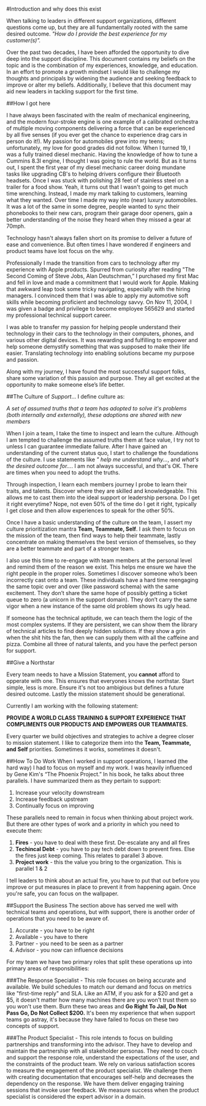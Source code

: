 #Introduction and why does this exist 

When talking to leaders in different support organizations, different questions come up, but they are all fundamentally rooted with the same desired outcome. _"How do I provide the best experience for my customer(s)"._

Over the past two decades, I have been afforded the opportunity to dive deep into the support discipline. This document contains my beliefs on the topic and is the combination of my experiences, knowledge, and education. In an effort to promote a growth mindset I would like to challenge my thoughts and principals by widening the audience and seeking feedback to improve or alter my beliefs. Additionally, I believe that this document may aid new leaders in tackling support for the first time. 


##How I got here

I have always been fascinated with the realm of mechanical engineering, and the modern four-stroke engine is one example of a calibrated orchestra of multiple moving components delivering a force that can be experienced by all five senses (if you ever get the chance to experience drag cars in person do it!). My passion for automobiles grew into my teens; unfortunately, my love for good grades did not follow. When I turned 19, I was a fully trained diesel mechanic. Having the knowledge of how to tune a Cummins 8.3l engine, I thought I was going to rule the world. But as it turns out, I spent the first year of my diesel mechanic career doing mundane tasks like upgrading CB's to helping drivers configure their Bluetooth headsets. Once I was stuck with polishing 28 feet of stainless steel on a trailer for a food show. Yeah, it turns out that I wasn't going to get much time wrenching. Instead, I made my mark talking to customers, learning what they wanted. Over time I made my way into (near) luxury automobiles. It was a lot of the same in some degree, people wanted to sync their phonebooks to their new cars, program their garage door openers, gain a better understanding of the noise they heard when they missed a gear at 70mph.  

Technology hasn't always fallen short on its promise to deliver a future of ease and convenience. But often times I have wondered if engineers and product teams have lost focus on the why.

Professionally I made the transition from cars to technology after my experience with Apple products. Spurred from curiosity after reading "The Second Coming of Steve Jobs, Alan Deutschman,” I purchased my first Mac and fell in love and made a commitment that I would work for Apple. Making that awkward leap took some tricky navigating, especially with the hiring managers. I convinced them that I was able to apply my automotive soft skills while becoming proficient and technology savvy. On Nov 11, 2004, I was given a badge and privilege to become employee 565629 and started my professional technical support career.

I was able to transfer my passion for helping people understand their technology in their cars to the technology in their computers, phones, and various other digital devices. It was rewarding and fulfilling to empower and help someone demystify something that was supposed to make their life easier. Translating technology into enabling solutions became my purpose and passion.
    
Along with my journey, I have found the most successful support folks, share some variation of this passion and purpose. They all get excited at the opportunity to make someone else’s life better. 

##The Culture of _Support_...
I define culture as:

_A set of assumed truths that a team has adopted to solve it's problems (both internally and externally), these adoptions are shared with new members_

When I join a team, I take the time to inspect and learn the culture. Although I am tempted to challenge the assumed truths them at face value, I try not to unless I can guarantee immediate failure. After I have gained an understanding of the current status quo, I start to challenge the foundations of the culture. I use statements like _" help me understand why..._, and _what's the desired outcome for..._. I am not always successful, and that's OK. There are times when you need to adopt the truths. 

Through inspection, I learn each members journey I probe to learn their traits, and talents. Discover where they are skilled and knowledgeable. This allows me to cast them into the ideal support or leadership persona. Do I get it right everytime? Nope, not even 50% of the time do I get it right, typically I get close and then allow experiences to speak for the other 50%. 

Once I have a basic understanding of the culture on the team, I assert my culture prioritization mantra **Team, Teammate, Self**. I ask them to focus on the mission of the team, then find ways to help their teammate, lastly concentrate on making themselves the best version of themselves, so they are a better teammate and part of a stronger team. 

I also use this time to re-engage with team members at the personal level and remind them of the reason we exist. This helps me ensure we have the right people in the proper roles. Sometimes I discover someone who’s been incorrectly cast onto a team. These individuals have a hard time reengaging the same topic over and over (like password schema) with the same excitement. They don’t share the same hope of possibly getting a ticket queue to zero (a unicorn in the support domain). They don’t carry the same vigor when a new instance of the same old problem shows its ugly head.

If someone has the technical aptitude, we can teach them the logic of the most complex systems. If they are persistent, we can show them the library of technical articles to find deeply hidden solutions. If they show a grin when the shit hits the fan, then we can supply them with all the caffeine and pizza. Combine all three of natural talents, and you have the perfect person for support.

##Give a Northstar

Every team needs to have a Mission Statement, you  **cannot** afford to opperate with one. This ensures that everyones knows the northstar. Start simple, less is more. Ensure it's not too ambigious but defines a future desired outcome. Lastly the mission statement should be generational. 

Currently I am working with the following statement:

**PROVIDE A WORLD CLASS TRAINING & SUPPORT EXPERIENCE THAT COMPLIMENTS OUR PRODUCTS AND EMPOWERS OUR TEAMMATES.**

Every quarter we build objectives and strategies to achive a degree closer to mission statement. I like to categorize them into the **Team, Teammate, and Self** priorities. Sometimes it works, sometimes it doesn't. 

##How To Do Work
When I worked in support operations, I learned (the hard way) I had to focus on myself and my work. I was heavily influenced by Gene Kim's “The Phoenix Project.” In his book, he talks about three parallels. I have summarized them as they pertain to support:

1. Increase your velocity downstream
2. Increase feedback upstream
3. Continually focus on improving

These parallels need to remain in focus when thinking about project work. But there are other types of work and a priority in which you need to execute them:

1. **Fires** - you have to deal with these first. De-escalate any and all fires
2. **Techincal Debt** - you have to pay tech debt down to prevent fires. Else the fires just keep coming. This relates to parallel 3 above.
3. **Project work** - this the value you bring to the organization. This is parallel 1 & 2

I tell leaders to think about an actual fire, you have to put that out before you improve or put measures in place to prevent it from happening again. Once you're safe, you can focus on the wallpaper. 

##Support the Business
The section above has served me well with technical teams and operations, but with support, there is another order of operations that you need to be aware of.

1. Accurate - you have to be right 
2. Available - you have to there
3. Partner - you need to be seen as a partner
4. Advisor - you now can influence decisions

For my team we have two primary roles that split these operations up into primary areas of responsibilities:

###The Response Specialist -
This role focuses on being accurate and available. We build schedules to match our demand and focus on metrics like "first-time reply" and SLA. Like an ATM, if you ask for a $20 and get a $5, it doesn't matter how many machines there are you won't trust them so you won't use them. Burn these two areas and **Go Right To Jail, Do Not Pass Go, Do Not Collect $200.** It's been my experience that when support teams go astray, it's because they have failed to focus on these two concepts of support. 

###The Product Specialist -
This role intends to focus on building partnerships and transforming into the advisor. They have to develop and maintain the partnership with all stakeholder personas. They need to couch and support the response role, understand the expectations of the user, and the constraints of the product team. We rely on various satisfaction scores to measure the engagement of the product specialist. We challenge them with creating documentation that encourages self-help and decreases the dependency on the response. We have them deliver engaging training sessions that invoke user feedback. We measure success when the product specialist is considered the expert advisor in a domain. 